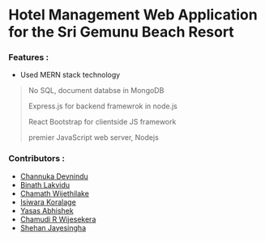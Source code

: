 # Hotel Management Web Application for the Sri Gemunu Beach Resort



### Features :

* Used MERN stack technology

> No SQL, document databse in MongoDB
>
> Express.js for backend framewrok in node.js
> 
> React Bootstrap for clientside JS framework
> 
> premier JavaScript web server, Nodejs

### Contributors :

* [Channuka Devnindu ](https://github.com/Channuka)
* [Binath Lakvidu ](https://github.com/Binxth)
* [Chamath Wijethilake ](https://github.com/Chamaaah)
* [Isiwara Koralage ](https://github.com/IsiwaraK)
* [Yasas Abhishek ](https://github.com/YasasAbhishek)
* [Chamudi R Wijesekera ](https://github.com/ChamudiRW)
* [Shehan Jayesingha ](https://github.com/ShehanCes)



